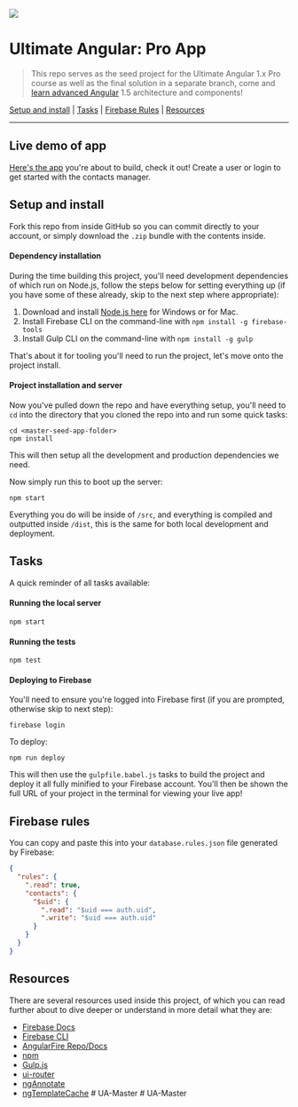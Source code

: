 <a href="https://ultimateangular.com" target="_blank"><img src="https://ultimateangular.com/assets/img/banners/ua-github.svg"></a>

# Ultimate Angular: Pro App

> This repo serves as the seed project for the Ultimate Angular 1.x Pro course as well as the final solution in a separate branch, come and [learn advanced Angular](https://ultimateangular.com) 1.5 architecture and components!

[Setup and install](#setup-and-install) |
[Tasks](#tasks) |
[Firebase Rules](#firebase-rules) |
[Resources](#resources)

----

## Live demo of app

[Here's the app](https://contacts-manager-e486f.firebaseapp.com) you're about to build, check it out! Create a user or login to get started with the contacts manager.

## Setup and install

Fork this repo from inside GitHub so you can commit directly to your account, or simply download the `.zip` bundle with the contents inside.

#### Dependency installation

During the time building this project, you'll need development dependencies of which run on Node.js, follow the steps below for setting everything up (if you have some of these already, skip to the next step where appropriate):

1. Download and install [Node.js here](https://nodejs.org/en/download/) for Windows or for Mac.
2. Install Firebase CLI on the command-line with `npm install -g firebase-tools`
3. Install Gulp CLI on the command-line with `npm install -g gulp`

That's about it for tooling you'll need to run the project, let's move onto the project install.

#### Project installation and server

Now you've pulled down the repo and have everything setup, you'll need to `cd` into the directory that you cloned the repo into and run some quick tasks:

```
cd <master-seed-app-folder>
npm install
```

This will then setup all the development and production dependencies we need.

Now simply run this to boot up the server:

```
npm start
```

Everything you do will be inside of `/src`, and everything is compiled and outputted inside `/dist`, this is the same for both local development and deployment.

## Tasks

A quick reminder of all tasks available:

#### Running the local server

```
npm start
```

#### Running the tests

```
npm test
```

#### Deploying to Firebase

You'll need to ensure you're logged into Firebase first (if you are prompted, otherwise skip to next step):

```
firebase login
```

To deploy:

```
npm run deploy
```

This will then use the `gulpfile.babel.js` tasks to build the project and deploy it all fully minified to your Firebase account. You'll then be shown the full URL of your project in the terminal for viewing your live app!

## Firebase rules

You can copy and paste this into your `database.rules.json` file generated by Firebase:

```json
{
  "rules": {
    ".read": true,
    "contacts": {
      "$uid": {
        ".read": "$uid === auth.uid",
        ".write": "$uid === auth.uid"
      }
    }
  }
}
```

## Resources

There are several resources used inside this project, of which you can read further about to dive deeper or understand in more detail what they are:

* [Firebase Docs](https://firebase.google.com/docs/)
* [Firebase CLI](https://firebase.google.com/docs/cli/)
* [AngularFire Repo/Docs](https://github.com/firebase/angularfire)
* [npm](https://www.npmjs.com/)
* [Gulp.js](http://gulpjs.com)
* [ui-router](https://github.com/angular-ui/ui-router)
* [ngAnnotate](https://github.com/olov/ng-annotate)
* [ngTemplateCache](https://github.com/miickel/gulp-angular-templatecache)
#   U A - M a s t e r  
 #   U A - M a s t e r  
 